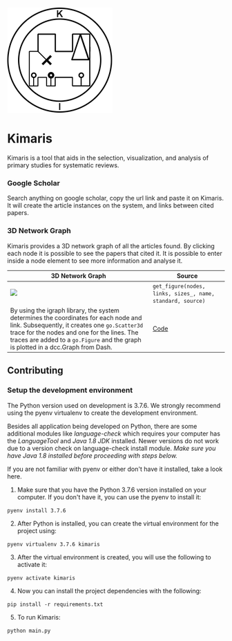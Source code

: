 ![Kimaris Logo](https://github.com/felipeboffnunes/Kimaris/blob/master/images/logo.png?raw=true)
# Kimaris

Kimaris is a tool that aids in the selection, visualization, and analysis of primary studies for systematic reviews.

<h3>Google Scholar</h3>
Search anything on google scholar, copy the url link and paste it on Kimaris. It will create the article instances on the system, and links between cited papers.

<h3>3D Network Graph</h3>
Kimaris provides a 3D network graph of all the articles found. By clicking each node it is possible to see the papers that cited it. It is possible to enter inside a node element to see more information and analyse it.

3D Network Graph| Source 
--|--
![](https://github.com/felipeboffnunes/Kimaris/blob/master/images/graph3d.gif?raw=true) | ```get_figure(nodes, links, sizes_, name, standard, source)``` 
By using the igraph library, the system determines the coordinates for each node and link. Subsequently, it creates one ```go.Scatter3d``` trace for the nodes and one for the lines. The traces are added to a ```go.Figure``` and the graph is plotted in a dcc.Graph from Dash. | [Code](https://github.com/felipeboffnunes/Kimaris/blob/master/system/components/data/graph.py)

## Contributing ##

### Setup the development environment ###

The Python version used on development is 3.7.6. We strongly recommend using the pyenv virtualenv to create the development environment.

Besides all application being developed on Python, there are some additional modules like *language-check* which requires your computer has the *LanguageTool* and *Java 1.8 JDK* installed. Newer versions do not work due to a version check on language-check install module. *Make sure you have Java 1.8 installed before proceeding with steps below.*


If you are not familiar with pyenv or either don't have it installed, take a look here.

1. Make sure that you have the Python 3.7.6 version installed on your computer. If you don't have it, you can use the pyenv to install it:

```
pyenv install 3.7.6
```

2. After Python is installed, you can create the virtual environment for the project using:

```
pyenv virtualenv 3.7.6 kimaris
```

3. After the virtual environment is created, you will use the following to activate it:

```
pyenv activate kimaris
```

4. Now you can install the project dependencies with the following:

```
pip install -r requirements.txt
```

5. To run Kimaris:

```
python main.py
```

